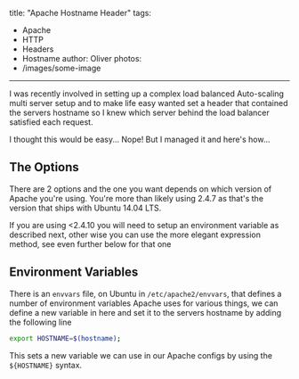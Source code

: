 title: "Apache Hostname Header"
tags:
- Apache
- HTTP
- Headers
- Hostname
author: Oliver
photos:
- /images/some-image
---

I was recently involved in setting up a complex load balanced Auto-scaling multi server setup and to make life easy wanted set a header that contained the servers hostname so I knew which server behind the load balancer satisfied each request.

I thought this would be easy... Nope! But I managed it and here's how... 

<!-- more -->

## The Options

There are 2 options and the one you want depends on which version of Apache you're using. You're more than likely using 2.4.7 as that's the version that ships with Ubuntu 14.04 LTS.

If you are using <2.4.10 you will need to setup an environment variable as described next, other wise you can use the more elegant expression method, see even further below for that one

## Environment Variables

There is an `envvars` file, on Ubuntu in `/etc/apache2/envvars`, that defines a number of environment variables Apache uses for various things, we can define a new variable in here and set it to the servers hostname by adding the following line

```bash
export HOSTNAME=$(hostname);
```

This sets a new variable we can use in our Apache configs by using the `${HOSTNAME}` syntax.
